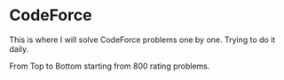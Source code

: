 # CodeForce
This is where I will solve CodeForce problems one by one. Trying to do it daily.

From Top to Bottom starting from 800 rating problems.